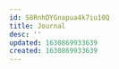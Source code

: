 ```yaml
---
id: S8RnhDYGnapua4k7iu10Q
title: Journal
desc: ''
updated: 1630869933639
created: 1630869933639
---
```


